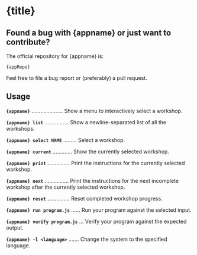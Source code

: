 # {title}

## Found a bug with {appname} or just want to contribute?

The official repository for {appname} is:

    {appRepo}

Feel free to file a bug report or (preferably) a pull request.

## Usage

__`{appname}`__ ..................... Show a menu to interactively select a workshop.

__`{appname} list`__ ................ Show a newline-separated list of all the workshops.

__`{appname} select NAME`__ ......... Select a workshop.

__`{appname} current`__ ............. Show the currently selected workshop.

__`{appname} print`__ ............... Print the instructions for the currently selected workshop.

__`{appname} next`__ ................ Print the instructions for the next incomplete workshop after the currently selected workshop.

__`{appname} reset`__ ............... Reset completed workshop progress.

__`{appname} run program.js`__ ...... Run your program against the selected input.

__`{appname} verify program.js`__ ... Verify your program against the expected output.

__`{appname} -l <language>`__ ....... Change the system to the specified language.
